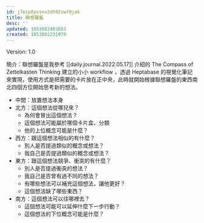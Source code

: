 ```yaml
---
id: j7ocp0yssnx2dh92vwf0jak
title: 聯想羅盤
desc: ''
updated: 1653802403883
created: 1653802231970
---
```


Version: 1.0

簡介：聯想羅盤是我參考 [[daily.journal.2022.05.17]] 介紹的 The Compass of Zettelkasten Thinking 建立的小小 workflow ，透過 Heptabase 的視覺化筆記來實現，使用方式是把需要的卡片放在正中央，此時就開始根據聯想羅盤的東西南北四個方位開始思考新的想法。

* 中間：放置想法本身
* 北方：這個想法從哪兒來？
  * 為何會冒出這個想法？
  * 這個想法可能屬於哪個卡片盒、分類
  * 他的上位概念可能是什麼？
* 西方：跟這個想法相似的有什麼？
  * 別人是否提過類似的概念或想法？
  * 我自己是否提過類似的概念或想法？
* 東方：跟這個想法競爭、衝突的有什麼？
  * 別人是否提過衝突的想法？
  * 我自己是否曾有過不同的想法？
  * 有哪些想法可以補充這個想法，讓他更好？
  * 這個想法缺了哪些東西？
* 南方：這個想法可以往哪裡去？
  * 這個想法可能可以延伸什麼下一步行動？
  * 這個想法的下位概念可能是什麼？
